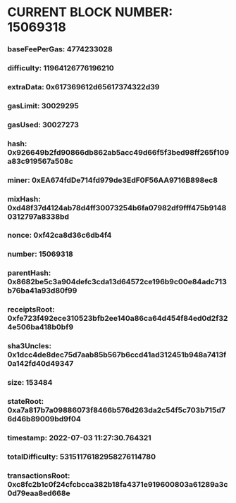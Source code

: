# CURRENT BLOCK NUMBER: 15069318

### baseFeePerGas: 4774233028
### difficulty: 11964126776196210
### extraData: 0x617369612d65617374322d39
### gasLimit: 30029295
### gasUsed: 30027273
### hash: 0x926649b2fd90866db862ab5acc49d66f5f3bed98ff265f109a83c919567a508c
### miner: 0xEA674fdDe714fd979de3EdF0F56AA9716B898ec8
### mixHash: 0xd48f37d4124ab78d4ff30073254b6fa07982df9fff475b91480312797a8338bd
### nonce: 0xf42ca8d36c6db4f4
### number: 15069318
### parentHash: 0x8682be5c3a904defc3cda13d64572ce196b9c00e84adc713b76ba41a93d80f99
### receiptsRoot: 0xfe723f492ece310523bfb2ee140a86ca64d454f84ed0d2f324e506ba418b0bf9
### sha3Uncles: 0x1dcc4de8dec75d7aab85b567b6ccd41ad312451b948a7413f0a142fd40d49347
### size: 153484
### stateRoot: 0xa7a817b7a09886073f8466b576d263da2c54f5c703b715d76d46b89009bd9f04
### timestamp: 2022-07-03 11:27:30.764321
### totalDifficulty: 53151176182958276114780
### transactionsRoot: 0xc8fc2b1c0f24cfcbcca382b18fa4371e919600803a61289a3c0d79eaa8ed668e
